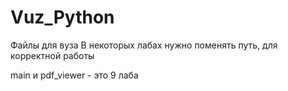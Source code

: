 # Vuz_Python
Файлы для вуза
В некоторых лабах нужно поменять путь, для корректной работы

main и pdf_viewer - это 9 лаба
